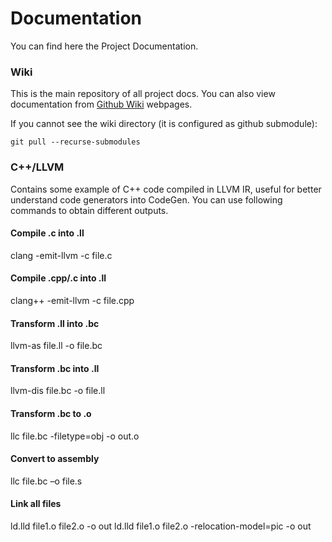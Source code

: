 # Documentation
You can find here the Project Documentation.

### Wiki
This is the main repository of all project docs.
You can also view documentation from [Github Wiki](https://github.com/fly-lang/fly/wiki) webpages.

If you cannot see the wiki directory (it is configured as github submodule):

`git pull --recurse-submodules`

### C++/LLVM
Contains some example of C++ code compiled in LLVM IR, useful for better understand code generators into CodeGen.
You can use following commands to obtain different outputs.

#### Compile .c into .ll
clang -emit-llvm -c file.c

#### Compile .cpp/.c into .ll
clang++ -emit-llvm -c file.cpp

#### Transform .ll into .bc

llvm-as file.ll -o file.bc

#### Transform .bc into .ll

llvm-dis file.bc -o file.ll

#### Transform .bc to .o

llc file.bc -filetype=obj -o out.o

#### Convert to assembly

llc file.bc –o file.s

#### Link all files

ld.lld file1.o file2.o -o out
ld.lld file1.o file2.o -relocation-model=pic -o out
